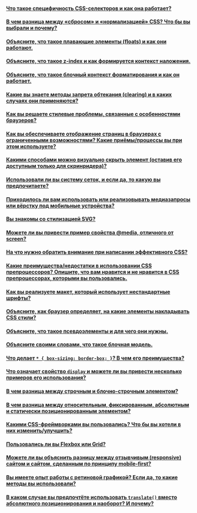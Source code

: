 #### [Что такое специфичность CSS-селекторов и как она работает?](/CSS/1.md)
#### [В чем разница между «сбросом» и «нормализацией» CSS? Что бы вы выбрали и почему?](/CSS/2.md)
#### [Объясните, что такое плавающие элементы (floats) и как они работают.](/CSS/3.md)
#### [Объясните, что такое z-index и как формируется контекст наложения.](/CSS/4.md)
#### [Объясните, что такое блочный контекст форматирования и как он работает.](/CSS/5.md)
#### [Какие вы знаете методы запрета обтекания (clearing) и в каких случаях они применяются?](/CSS/6.md)
#### [Как вы решаете стилевые проблемы, связанные с особенностями браузеров?](/CSS/7.md)
#### [Как вы обеспечиваете отображение страниц в браузерах с ограниченными возможностями? Какие приёмы/процессы вы при этом используете?](/CSS/8.md)
#### [Какими способами можно визуально скрыть элемент (оставив его доступным только для скринридера)?](/CSS/9.md)
#### [Использовали ли вы систему сеток, и если да, то какую вы предпочитаете?](/CSS/10.md)
#### [Приходилось ли вам использовать или реализовывать медиазапросы или вёрстку под мобильные устройства?](/CSS/12.md)
#### [Вы знакомы со стилизацией SVG?](/CSS/12.md)
#### [Можете ли вы привести пример свойства @media, отличного от screen?](/CSS/13.md)
#### [На что нужно обратить внимание при написании эффективного CSS?](/CSS/14.md)
#### [Какие преимущества/недостатки в использовании CSS препроцессоров? Опишите, что вам нравится и не нравится в CSS препроцессорах, которыми вы пользовались.](/CSS/15.md)
#### [Как вы реализуете макет, который использует нестандартные шрифты?](/CSS/16.md)
#### [Объясните, как браузер определяет, на какие элементы накладывать CSS стили?](/CSS/17.md)
#### [Объясните, что такое псевдоэлементы и для чего они нужны.](/CSS/18.md)
#### [Объясните своими словами, что такое блочная модель.](/CSS/19.md)
#### [Что делает ```* { box-sizing: border-box; }```? В чем его преимущества?](/CSS/20.md)
#### [Что означает свойство `display` и можете ли вы привести несколько примеров его использования?](/CSS/21.md)
#### [В чем разница между строчным и блочно-строчным элементом?](/CSS/22.md)
#### [В чем разница между относительным, фиксированным, абсолютным и статически позиционированным элементом?](/CSS/23.md)
#### [Какими CSS-фреймворками вы пользовались? Что бы вы хотели в них изменить/улучшить?](/CSS/24.md)
#### [Пользовались ли вы Flexbox или Grid?](/CSS/25.md)
#### [Можете ли вы объяснить разницу между отзывчивым (responsive) сайтом и сайтом, сделанным по принципу mobile-first?](/CSS/26.md)
#### [Вы имеете опыт работы с ретиновой графикой? Если да, то какие методы вы использовали?](/CSS/27.md)
#### [В каком случае вы предпочтёте использовать `translate()` вместо абсолютного позиционирования и наоборот? И почему?](/CSS/28.md)
